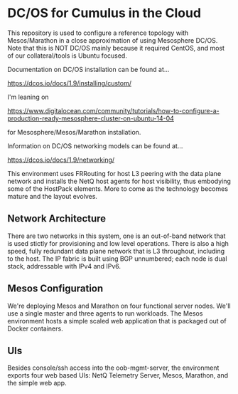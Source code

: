 # DC/OS for Cumulus in the Cloud

This repository is used to configure a reference topology with Mesos/Marathon in
a close approximation of using Mesosphere DC/OS.  Note that this is NOT DC/OS
mainly because it required CentOS, and most of our collateral/tools is Ubuntu
focused.

Documentation on DC/OS installation can be found at...

https://dcos.io/docs/1.9/installing/custom/

I'm leaning on

https://www.digitalocean.com/community/tutorials/how-to-configure-a-production-ready-mesosphere-cluster-on-ubuntu-14-04

for Mesosphere/Mesos/Marathon installation.

Information on DC/OS networking models can be found at...

https://dcos.io/docs/1.9/networking/

This environment uses FRRouting for host L3 peering with the data plane network
and installs the NetQ host agents for host visibility, thus embodying some of
the HostPack elements.  More to come as the technology becomes mature and the
layout evolves.

## Network Architecture

There are two networks in this system, one is an out-of-band network that is
used stictly for provisioning and low level operations.  There is also a high
speed, fully redundant data plane network that is L3 throughout, including to
the host.  The IP fabric is built using BGP unnumbered; each node is dual stack,
addressable with IPv4 and IPv6.

## Mesos Configuration

We're deploying Mesos and Marathon on four functional server nodes.  We'll use a single master and three agents to run workloads.  The Mesos environment hosts a simple scaled web application that is packaged out of Docker containers.

## UIs
Besides console/ssh access into the oob-mgmt-server, the environment exports four web based UIs: NetQ Telemetry Server, Mesos, Marathon, and the simple web app.


